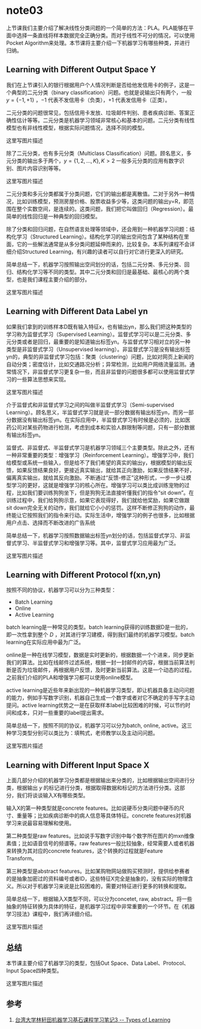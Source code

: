 # note03

上节课我们主要介绍了解决线性分类问题的一个简单的方法：PLA。PLA能够在平面中选择一条直线将样本数据完全正确分类。而对于线性不可分的情况，可以使用Pocket Algorithm来处理。本节课将主要介绍一下机器学习有哪些种类，并进行归纳。

## Learning with Different Output Space Y

我们在上节课引入的银行根据用户个人情况判断是否给他发信用卡的例子，这是一个典型的二元分类（binary classification）问题。也就是说输出只有两个，一般 ${y=\{-1, +1\}}$ ，${-1}$ 代表不发信用卡（负类），${+1}$ 代表发信用卡（正类）。

二元分类的问题很常见，包括信用卡发放、垃圾邮件判别、患者疾病诊断、答案正确性估计等等。二元分类是机器学习领域非常核心和基本的问题。二元分类有线性模型也有非线性模型，根据实际问题情况，选择不同的模型。

这里写图片描述

除了二元分类，也有多元分类（Multiclass Classification）问题。顾名思义，多元分类的输出多于两个，${y=\{1, 2, … , K\}, K > 2}$ 一般多元分类的应用有数字识别、图片内容识别等等。

这里写图片描述

二元分类和多元分类都属于分类问题，它们的输出都是离散值。二对于另外一种情况，比如训练模型，预测房屋价格、股票收益多少等，这类问题的输出y=R，即范围在整个实数空间，是连续的。这类问题，我们把它叫做回归（Regression）。最简单的线性回归是一种典型的回归模型。

除了分类和回归问题，在自然语言处理等领域中，还会用到一种机器学习问题：结构化学习（Structured Learning）。结构化学习的输出空间包含了某种结构在里面，它的一些解法通常是从多分类问题延伸而来的，比较复杂。本系列课程不会详细介绍Structured Learning，有兴趣的读者可以自行对它进行更深入的研究。

简单总结一下，机器学习按照输出空间划分的话，包括二元分类、多元分类、回归、结构化学习等不同的类型。其中二元分类和回归是最基础、最核心的两个类型，也是我们课程主要介绍的部分。

这里写图片描述

## Learning with Different Data Label yn

如果我们拿到的训练样本D既有输入特征x，也有输出yn，那么我们把这种类型的学习称为监督式学习（Supervised Learning）。监督式学习可以是二元分类、多元分类或者是回归，最重要的是知道输出标签yn。与监督式学习相对立的另一种类型是非监督式学习（Unsupervised learning）。非监督式学习是没有输出标签yn的，典型的非监督式学习包括：聚类（clustering）问题，比如对网页上新闻的自动分类；密度估计，比如交通路况分析；异常检测，比如用户网络流量监测。通常情况下，非监督式学习更复杂一些，而且非监督的问题很多都可以使用监督式学习的一些算法思想来实现。

这里写图片描述

介于监督式和非监督式学习之间的叫做半监督式学习（Semi-supervised Learning）。顾名思义，半监督式学习就是说一部分数据有输出标签yn，而另一部分数据没有输出标签yn。在实际应用中，半监督式学习有时候是必须的，比如医药公司对某些药物进行检测，考虑到成本和实验人群限制等问题，只有一部分数据有输出标签yn。

监督式、非监督式、半监督式学习是机器学习领域三个主要类型。除此之外，还有一种非常重要的类型：增强学习（Reinforcement Learning）。增强学习中，我们给模型或系统一些输入，但是给不了我们希望的真实的输出y，根据模型的输出反馈，如果反馈结果良好，更接近真实输出，就给其正向激励，如果反馈结果不好，偏离真实输出，就给其反向激励。不断通过“反馈-修正”这种形式，一步一步让模型学习的更好，这就是增强学习的核心所在。增强学习可以类比成训练宠物的过程，比如我们要训练狗狗坐下，但是狗狗无法直接听懂我们的指令“sit down”。在训练过程中，我们给狗狗示意，如果它表现得好，我们就给他奖励，如果它做跟sit down完全无关的动作，我们就给它小小的惩罚。这样不断修正狗狗的动作，最终能让它按照我们的指令来行动。实际生活中，增强学习的例子也很多，比如根据用户点击、选择而不断改进的广告系统

简单总结一下，机器学习按照数据输出标签yn划分的话，包括监督式学习、非监督式学习、半监督式学习和增强学习等。其中，监督式学习应用最为广泛。

这里写图片描述

## Learning with Different Protocol f(xn,yn)

按照不同的协议，机器学习可以分为三种类型：

- Batch Learning
- Online
- Active Learning

batch learning是一种常见的类型。batch learning获得的训练数据D是一批的，即一次性拿到整个 ${D}$ ，对其进行学习建模，得到我们最终的机器学习模型。batch learning在实际应用中最为广泛。

online是一种在线学习模型，数据是实时更新的，根据数据一个个进来，同步更新我们的算法。比如在线邮件过滤系统，根据一封一封邮件的内容，根据当前算法判断是否为垃圾邮件，再根据用户反馈，及时更新当前算法。这是一个动态的过程。之前我们介绍的PLA和增强学习都可以使用online模型。

active learning是近些年来新出现的一种机器学习类型，即让机器具备主动问问题的能力，例如手写数字识别，机器自己生成一个数字或者对它不确定的手写字主动提问。active learning优势之一是在获取样本label比较困难的时候，可以节约时间和成本，只对一些重要的label提出需求。

简单总结一下，按照不同的协议，机器学习可以分为batch, online, active。这三种学习类型分别可以类比为：填鸭式，老师教学以及主动问问题。

这里写图片描述

## Learning with Different Input Space X

上面几部分介绍的机器学习分类都是根据输出来分类的，比如根据输出空间进行分类，根据输出 ${y}$ 的标记进行分类，根据取得数据和标记的方法进行分类。这部分，我们将谈谈输入X有哪些类型。

输入X的第一种类型就是concrete features。比如说硬币分类问题中硬币的尺寸、重量等；比如疾病诊断中的病人信息等具体特征。concrete features对机器学习来说最容易理解和使用。

第二种类型是raw features。比如说手写数字识别中每个数字所在图片的mxn维像素值；比如语音信号的频谱等。raw features一般比较抽象，经常需要人或者机器来转换为其对应的concrete features，这个转换的过程就是Feature Transform。

第三种类型是abstract features。比如某购物网站做购买预测时，提供给参赛者的是抽象加密过的资料编号或者ID，这些特征X完全是抽象的，没有实际的物理含义。所以对于机器学习来说是比较困难的，需要对特征进行更多的转换和提取。

简单总结一下，根据输入X类型不同，可以分为concetet, raw, abstract。将一些抽象的特征转换为具体的特征，是机器学习过程中非常重要的一个环节。在《机器学习技法》课程中，我们再详细介绍。

这里写图片描述

## 总结

本节课主要介绍了机器学习的类型，包括Out Space、Data Label、Protocol、Input Space四种类型。

这里写图片描述

## 参考

1. [台湾大学林轩田机器学习基石课程学习笔记3 -- Types of Learning](http://blog.csdn.net/red_stone1/article/details/71077351)